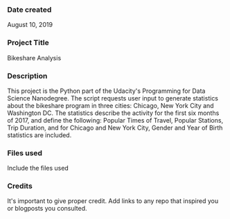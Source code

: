 ### Date created
August 10, 2019

### Project Title
Bikeshare Analysis

### Description
This project is the Python part of the Udacity's Programming for Data Science Nanodegree.  The script requests user input to generate statistics about the bikeshare program in three cities: Chicago, New York City and Washington DC.  The statistics describe the activity for the first six months of 2017, and define the following:  Popular Times of Travel, Popular Stations, Trip Duration, and for Chicago and New York City, Gender and Year of Birth statistics are included.



### Files used
Include the files used

### Credits
It's important to give proper credit. Add links to any repo that inspired you or blogposts you consulted.
